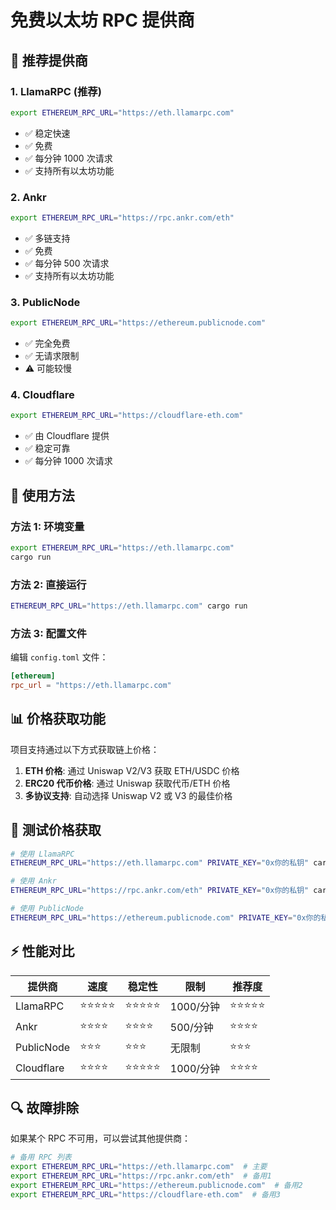 # 免费以太坊 RPC 提供商

## 🚀 推荐提供商

### 1. LlamaRPC (推荐)
```bash
export ETHEREUM_RPC_URL="https://eth.llamarpc.com"
```
- ✅ 稳定快速
- ✅ 免费
- ✅ 每分钟 1000 次请求
- ✅ 支持所有以太坊功能

### 2. Ankr
```bash
export ETHEREUM_RPC_URL="https://rpc.ankr.com/eth"
```
- ✅ 多链支持
- ✅ 免费
- ✅ 每分钟 500 次请求
- ✅ 支持所有以太坊功能

### 3. PublicNode
```bash
export ETHEREUM_RPC_URL="https://ethereum.publicnode.com"
```
- ✅ 完全免费
- ✅ 无请求限制
- ⚠️ 可能较慢

### 4. Cloudflare
```bash
export ETHEREUM_RPC_URL="https://cloudflare-eth.com"
```
- ✅ 由 Cloudflare 提供
- ✅ 稳定可靠
- ✅ 每分钟 1000 次请求

## 🔧 使用方法

### 方法 1: 环境变量
```bash
export ETHEREUM_RPC_URL="https://eth.llamarpc.com"
cargo run
```

### 方法 2: 直接运行
```bash
ETHEREUM_RPC_URL="https://eth.llamarpc.com" cargo run
```

### 方法 3: 配置文件
编辑 `config.toml` 文件：
```toml
[ethereum]
rpc_url = "https://eth.llamarpc.com"
```

## 📊 价格获取功能

项目支持通过以下方式获取链上价格：

1. **ETH 价格**: 通过 Uniswap V2/V3 获取 ETH/USDC 价格
2. **ERC20 代币价格**: 通过 Uniswap 获取代币/ETH 价格
3. **多协议支持**: 自动选择 Uniswap V2 或 V3 的最佳价格

## 🧪 测试价格获取

```bash
# 使用 LlamaRPC
ETHEREUM_RPC_URL="https://eth.llamarpc.com" PRIVATE_KEY="0x你的私钥" cargo run

# 使用 Ankr
ETHEREUM_RPC_URL="https://rpc.ankr.com/eth" PRIVATE_KEY="0x你的私钥" cargo run

# 使用 PublicNode
ETHEREUM_RPC_URL="https://ethereum.publicnode.com" PRIVATE_KEY="0x你的私钥" cargo run
```

## ⚡ 性能对比

| 提供商 | 速度 | 稳定性 | 限制 | 推荐度 |
|--------|------|--------|------|--------|
| LlamaRPC | ⭐⭐⭐⭐⭐ | ⭐⭐⭐⭐⭐ | 1000/分钟 | ⭐⭐⭐⭐⭐ |
| Ankr | ⭐⭐⭐⭐ | ⭐⭐⭐⭐ | 500/分钟 | ⭐⭐⭐⭐ |
| PublicNode | ⭐⭐⭐ | ⭐⭐⭐ | 无限制 | ⭐⭐⭐ |
| Cloudflare | ⭐⭐⭐⭐ | ⭐⭐⭐⭐⭐ | 1000/分钟 | ⭐⭐⭐⭐ |

## 🔍 故障排除

如果某个 RPC 不可用，可以尝试其他提供商：

```bash
# 备用 RPC 列表
export ETHEREUM_RPC_URL="https://eth.llamarpc.com"  # 主要
export ETHEREUM_RPC_URL="https://rpc.ankr.com/eth"  # 备用1
export ETHEREUM_RPC_URL="https://ethereum.publicnode.com"  # 备用2
export ETHEREUM_RPC_URL="https://cloudflare-eth.com"  # 备用3
```
